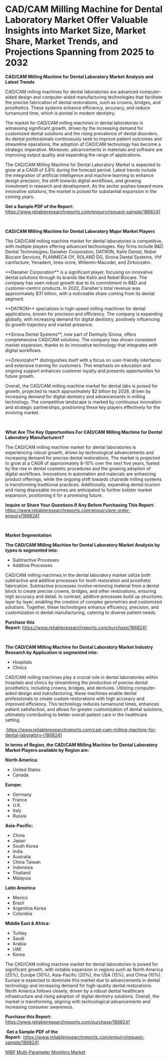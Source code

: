 <p><h1>CAD/CAM Milling Machine for Dental Laboratory Market Offer Valuable Insights into Market Size, Market Share, Market Trends, and Projections Spanning from 2025 to 2032</h1></p><p><strong>CAD/CAM Milling Machine for Dental Laboratory Market Analysis and Latest Trends</strong></p>
<p><p>CAD/CAM milling machines for dental laboratories are advanced computer-aided design and computer-aided manufacturing technologies that facilitate the precise fabrication of dental restorations, such as crowns, bridges, and prosthetics. These systems enhance efficiency, accuracy, and reduce turnaround time, which is pivotal in modern dentistry.</p><p>The market for CAD/CAM milling machines in dental laboratories is witnessing significant growth, driven by the increasing demand for customized dental solutions and the rising prevalence of dental disorders. As dental professionals continuously seek to improve patient outcomes and streamline operations, the adoption of CAD/CAM technology has become a strategic imperative. Moreover, advancements in materials and software are improving output quality and expanding the range of applications.</p><p>The CAD/CAM Milling Machine for Dental Laboratory Market is expected to grow at a CAGR of 5.8% during the forecast period. Latest trends include the integration of artificial intelligence and machine learning to enhance design precision, the shift towards digital workflows, and growing investment in research and development. As the sector pushes toward more innovative solutions, the market is poised for substantial expansion in the coming years.</p></p>
<p><strong>Get a Sample PDF of the Report:&nbsp;</strong> <a href="https://www.reliableresearchreports.com/enquiry/request-sample/1868241?utm_campaign=3088&utm_medium=2&utm_source=Github&utm_content=ia&utm_term=05032025&utm_id=cadcam-milling-machine-for-dental-laboratory">https://www.reliableresearchreports.com/enquiry/request-sample/1868241</a></p>
<p>&nbsp;</p>
<p><strong>CAD/CAM Milling Machine for Dental Laboratory Major Market Players</strong></p>
<p><p>The CAD/CAM milling machine market for dental laboratories is competitive, with multiple players offering advanced technologies. Key firms include B&D Dental Technologies, Danaher Corporation, DATRON, KaVo Dental, Nobel Biocare Services, PLANMECA OY, ROLAND DG, Sirona Dental Systems, Vhf camfacture, Yenadent, Imes-icore, Willemin-Macodel, and Zirkonzahn.</p><p>**Danaher Corporation** is a significant player, focusing on innovative dental solutions through its brands like KaVo and Nobel Biocare. The company has seen robust growth due to its commitment to R&D and customer-centric products. In 2022, Danaher's total revenue was approximately $31 billion, with a noticeable share coming from its dental segment.</p><p>**DATRON** specializes in high-speed milling machines for dental applications, known for precision and efficiency. The company is expanding globally, with increasing demand for digital dentistry, positively influencing its growth trajectory and market presence.</p><p>**Sirona Dental Systems**, now part of Dentsply Sirona, offers comprehensive CAD/CAM solutions. The company has shown consistent market expansion, thanks to its innovative technology that integrates with digital workflows. </p><p>**Zirkonzahn** distinguishes itself with a focus on user-friendly interfaces and extensive training for customers. This emphasis on education and ongoing support enhances customer loyalty and presents opportunities for future growth.</p><p>Overall, the CAD/CAM milling machine market for dental labs is poised for growth, projected to reach approximately $2 billion by 2026, driven by increasing demand for digital dentistry and advancements in milling technology. The competitive landscape is marked by continuous innovation and strategic partnerships, positioning these key players effectively for the evolving market.</p></p>
<p>&nbsp;</p>
<p><strong>What Are The Key Opportunities For CAD/CAM Milling Machine for Dental Laboratory Manufacturers?</strong></p>
<p><p>The CAD/CAM milling machine market for dental laboratories is experiencing robust growth, driven by technological advancements and increasing demand for precise dental restorations. The market is projected to grow at a CAGR of approximately 8-10% over the next five years, fueled by the rise in dental cosmetic procedures and the growing adoption of digital workflows. Innovations in automation and materials are enhancing product offerings, while the ongoing shift towards chairside milling systems is transforming traditional practices. Additionally, expanding dental tourism and rising disposable incomes are anticipated to further bolster market expansion, positioning it for a promising future.</p></p>
<p><strong>Inquire or Share Your Questions If Any Before Purchasing This Report:</strong> <a href="https://www.reliableresearchreports.com/enquiry/pre-order-enquiry/1868241?utm_campaign=3088&utm_medium=2&utm_source=Github&utm_content=ia&utm_term=05032025&utm_id=cadcam-milling-machine-for-dental-laboratory">https://www.reliableresearchreports.com/enquiry/pre-order-enquiry/1868241</a></p>
<p>&nbsp;</p>
<p><strong>Market Segmentation</strong></p>
<p><strong>The CAD/CAM Milling Machine for Dental Laboratory Market Analysis by types is segmented into:</strong></p>
<p><ul><li>Subtractive Processes</li><li>Additive Processes</li></ul></p>
<p><p>CAD/CAM milling machines in the dental laboratory market utilize both subtractive and additive processes for tooth restoration and prosthetic fabrication. Subtractive processes involve removing material from a dental block to create precise crowns, bridges, and other restorations, ensuring high accuracy and detail. In contrast, additive processes build up structures layer by layer, enabling the creation of complex geometries and customized solutions. Together, these technologies enhance efficiency, precision, and customization in dental manufacturing, catering to diverse patient needs.</p></p>
<p><strong>Purchase this Report:&nbsp;</strong><a href="https://www.reliableresearchreports.com/purchase/1868241?utm_campaign=3088&utm_medium=2&utm_source=Github&utm_content=ia&utm_term=05032025&utm_id=cadcam-milling-machine-for-dental-laboratory">https://www.reliableresearchreports.com/purchase/1868241</a></p>
<p>&nbsp;</p>
<p><strong>The CAD/CAM Milling Machine for Dental Laboratory Market Industry Research by Application is segmented into:</strong></p>
<p><ul><li>Hospitals</li><li>Clinics</li></ul></p>
<p><p>CAD/CAM milling machines play a crucial role in dental laboratories within hospitals and clinics by streamlining the production of precise dental prosthetics, including crowns, bridges, and dentures. Utilizing computer-aided design and manufacturing, these machines enable dental professionals to create custom restorations with high accuracy and improved efficiency. This technology reduces turnaround times, enhances patient satisfaction, and allows for greater customization of dental solutions, ultimately contributing to better overall patient care in the healthcare setting.</p></p>
<p><a href="https://www.reliableresearchreports.com/cad-cam-milling-machine-for-dental-laboratory-r1868241?utm_campaign=3088&utm_medium=2&utm_source=Github&utm_content=ia&utm_term=05032025&utm_id=cadcam-milling-machine-for-dental-laboratory">&nbsp;https://www.reliableresearchreports.com/cad-cam-milling-machine-for-dental-laboratory-r1868241</a></p>
<p><strong>In terms of Region, the CAD/CAM Milling Machine for Dental Laboratory Market Players available by Region are:</strong></p>
<p>
    <p> <strong> North America: </strong>
        <ul>
            <li>United States</li>
            <li>Canada</li>
        </ul>
        </p> 
    <p> <strong> Europe: </strong>
        <ul>
            <li>Germany</li>
            <li>France</li>
            <li>U.K.</li>
            <li>Italy</li>
            <li>Russia</li>
        </ul>
        </p> 
    <p> <strong> Asia-Pacific: </strong>
        <ul>
            <li>China</li>
            <li>Japan</li>
            <li>South Korea</li>
            <li>India</li>
            <li>Australia</li>
            <li>China Taiwan</li>
            <li>Indonesia</li>
            <li>Thailand</li>
            <li>Malaysia</li>
        </ul>
        </p> 
    <p> <strong> Latin America: </strong>
        <ul>
            <li>Mexico</li>
            <li>Brazil</li>
            <li>Argentina Korea</li>
            <li>Colombia</li>
        </ul>
        </p> 
    <p> <strong> Middle East & Africa: </strong>
        <ul>
            <li>Turkey</li>
            <li>Saudi</li>
            <li>Arabia</li>
            <li>UAE</li>
            <li>Korea</li>
        </ul>
    </p>
    </p>
<p><p>The CAD/CAM milling machine market for dental laboratories is poised for significant growth, with notable expansion in regions such as North America (25%), Europe (30%), Asia-Pacific (20%), the USA (15%), and China (10%). Europe is expected to dominate this market due to advancements in dental technology and increasing demand for high-quality dental restorations. North America follows closely, driven by a robust dental healthcare infrastructure and rising adoption of digital dentistry solutions. Overall, the market is transforming, aligning with technological advancements and increasing consumer awareness.</p></p>
<p><strong>Purchase this Report: </strong><a href="https://www.reliableresearchreports.com/purchase/1868241?utm_campaign=3088&utm_medium=2&utm_source=Github&utm_content=ia&utm_term=05032025&utm_id=cadcam-milling-machine-for-dental-laboratory">https://www.reliableresearchreports.com/purchase/1868241</a></p>
<p>&nbsp;<strong>Get a Sample PDF of the Report:&nbsp;&nbsp;</strong><a href="https://www.reliableresearchreports.com/enquiry/request-sample/1868241?utm_campaign=3088&utm_medium=2&utm_source=Github&utm_content=ia&utm_term=05032025&utm_id=cadcam-milling-machine-for-dental-laboratory">https://www.reliableresearchreports.com/enquiry/request-sample/1868241</a></p>
<p><strong></strong></p>
<p><p><a href="https://github.com/akermigarib/Market-Research-Report-List-1/blob/main/nibp-multi-parameter-monitors-market.md?utm_campaign=3088&utm_medium=2&utm_source=Github&utm_content=ia&utm_term=05032025&utm_id=cadcam-milling-machine-for-dental-laboratory">NIBP Multi-Parameter Monitors Market</a></p></p>